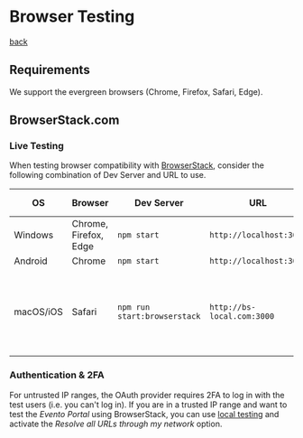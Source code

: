 # Browser Testing

[back](../README.md)

## Requirements

We support the evergreen browsers (Chrome, Firefox, Safari, Edge).

## BrowserStack.com

### Live Testing

When testing browser compatibility with [BrowserStack](https://www.browserstack.com/), consider the following combination of Dev Server and URL to use.

| OS        | Browser               | Dev Server                   | URL                        | Additional configuration                                                                                     |
| --------- | --------------------- | ---------------------------- | -------------------------- | ------------------------------------------------------------------------------------------------------------ |
| Windows   | Chrome, Firefox, Edge | `npm start`                  | `http://localhost:3000`    |                                                                                                              |
| Android   | Chrome                | `npm start`                  | `http://localhost:3000`    |                                                                                                              |
| macOS/iOS | Safari                | `npm run start:browserstack` | `http://bs-local.com:3000` | Add `127.0.0.1 bs-local.com` to `/etc/hosts`<br/>Change `oAuthClientId` to `"browserstack"` In `settings.js` |

### Authentication & 2FA

For untrusted IP ranges, the OAuth provider requires 2FA to log in with the test users (i.e. you can't log in). If you are in a trusted IP range and want to test the _Evento Portal_ using BrowserStack, you can use [local testing](https://www.browserstack.com/docs/live/local-testing) and activate the _Resolve all URLs through my network_ option.
